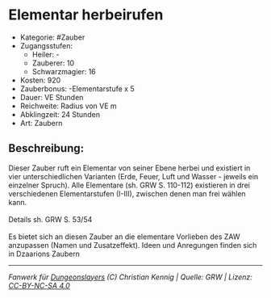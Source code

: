 # Elementar herbeirufen  
- Kategorie: #Zauber  
- Zugangsstufen:  
  - Heiler: -  
  - Zauberer: 10  
  - Schwarzmagier: 16  
- Kosten: 920  
- Zauberbonus:  -Elementarstufe x 5  
- Dauer: VE Stunden  
- Reichweite: Radius von VE m  
- Abklingzeit: 24 Stunden  
- Art: Zaubern     

## Beschreibung:
Dieser Zauber ruft ein Elementar von seiner Ebene herbei und existiert in vier unterschiedlichen Varianten (Erde, Feuer, Luft und Wasser - jeweils ein einzelner Spruch). Alle Elementare (sh. GRW S. 110-112) existieren in drei verschiedenen Elementarstufen (I-III), zwischen denen man frei wählen kann.<br><br>Details sh. GRW S. 53/54<br><br>Es bietet sich an diesen Zauber an die elementare Vorlieben des ZAW anzupassen (Namen und Zusatzeffekt). Ideen und Anregungen finden sich in Dzaarions Zaubern


___
*Fanwerk für [Dungeonslayers](https://www.dungeonslayers.net/) (C) Christian Kennig | Quelle: GRW | Lizenz: [CC-BY-NC-SA 4.0](https://creativecommons.org/licenses/by-nc-sa/4.0/deed.de)*